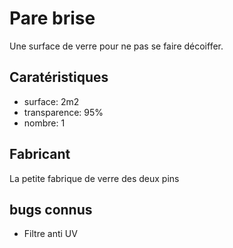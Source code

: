 # Pare brise

Une surface de verre pour ne pas se faire décoiffer.

## Caratéristiques

- surface: 2m2
- transparence: 95%
- nombre: 1

## Fabricant

La petite fabrique de verre des deux pins

## bugs connus

- Filtre anti UV
